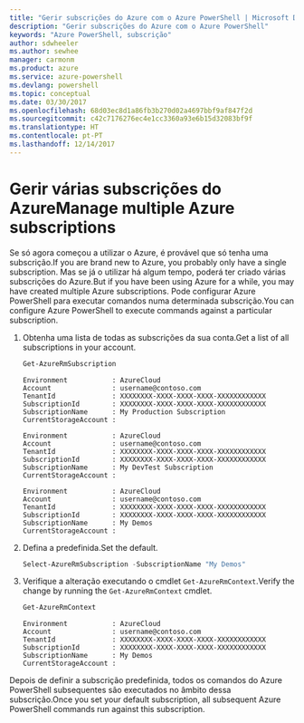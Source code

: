 ```yaml
---
title: "Gerir subscrições do Azure com o Azure PowerShell | Microsoft Docs"
description: "Gerir subscrições do Azure com o Azure PowerShell"
keywords: "Azure PowerShell, subscrição"
author: sdwheeler
ms.author: sewhee
manager: carmonm
ms.product: azure
ms.service: azure-powershell
ms.devlang: powershell
ms.topic: conceptual
ms.date: 03/30/2017
ms.openlocfilehash: 68d03ec8d1a86fb3b270d02a4697bbf9af847f2d
ms.sourcegitcommit: c42c7176276ec4e1cc3360a93e6b15d32083bf9f
ms.translationtype: HT
ms.contentlocale: pt-PT
ms.lasthandoff: 12/14/2017
---
```

# <a name="manage-multiple-azure-subscriptions"></a><span data-ttu-id="c786e-104">Gerir várias subscrições do Azure</span><span class="sxs-lookup"><span data-stu-id="c786e-104">Manage multiple Azure subscriptions</span></span>

<span data-ttu-id="c786e-105">Se só agora começou a utilizar o Azure, é provável que só tenha uma subscrição.</span><span class="sxs-lookup"><span data-stu-id="c786e-105">If you are brand new to Azure, you probably only have a single subscription.</span></span> <span data-ttu-id="c786e-106">Mas se já o utilizar há algum tempo, poderá ter criado várias subscrições do Azure.</span><span class="sxs-lookup"><span data-stu-id="c786e-106">But if you have been using Azure for a while, you may have created multiple Azure subscriptions.</span></span> <span data-ttu-id="c786e-107">Pode configurar Azure PowerShell para executar comandos numa determinada subscrição.</span><span class="sxs-lookup"><span data-stu-id="c786e-107">You can configure Azure PowerShell to execute commands against a particular subscription.</span></span>

1. <span data-ttu-id="c786e-108">Obtenha uma lista de todas as subscrições da sua conta.</span><span class="sxs-lookup"><span data-stu-id="c786e-108">Get a list of all subscriptions in your account.</span></span>

    ```powershell
    Get-AzureRmSubscription
    ```

    ```
    Environment           : AzureCloud
    Account               : username@contoso.com
    TenantId              : XXXXXXXX-XXXX-XXXX-XXXX-XXXXXXXXXXXX
    SubscriptionId        : XXXXXXXX-XXXX-XXXX-XXXX-XXXXXXXXXXXX
    SubscriptionName      : My Production Subscription
    CurrentStorageAccount :

    Environment           : AzureCloud
    Account               : username@contoso.com
    TenantId              : XXXXXXXX-XXXX-XXXX-XXXX-XXXXXXXXXXXX
    SubscriptionId        : XXXXXXXX-XXXX-XXXX-XXXX-XXXXXXXXXXXX
    SubscriptionName      : My DevTest Subscription
    CurrentStorageAccount :

    Environment           : AzureCloud
    Account               : username@contoso.com
    TenantId              : XXXXXXXX-XXXX-XXXX-XXXX-XXXXXXXXXXXX
    SubscriptionId        : XXXXXXXX-XXXX-XXXX-XXXX-XXXXXXXXXXXX
    SubscriptionName      : My Demos
    CurrentStorageAccount :
    ```

2. <span data-ttu-id="c786e-109">Defina a predefinida.</span><span class="sxs-lookup"><span data-stu-id="c786e-109">Set the default.</span></span>

    ```powershell
    Select-AzureRmSubscription -SubscriptionName "My Demos"
    ```

3. <span data-ttu-id="c786e-110">Verifique a alteração executando o cmdlet `Get-AzureRmContext`.</span><span class="sxs-lookup"><span data-stu-id="c786e-110">Verify the change by running the `Get-AzureRmContext` cmdlet.</span></span>

    ```powershell
    Get-AzureRmContext
    ```

    ```
    Environment           : AzureCloud
    Account               : username@contoso.com
    TenantId              : XXXXXXXX-XXXX-XXXX-XXXX-XXXXXXXXXXXX
    SubscriptionId        : XXXXXXXX-XXXX-XXXX-XXXX-XXXXXXXXXXXX
    SubscriptionName      : My Demos
    CurrentStorageAccount :
    ```

<span data-ttu-id="c786e-111">Depois de definir a subscrição predefinida, todos os comandos do Azure PowerShell subsequentes são executados no âmbito dessa subscrição.</span><span class="sxs-lookup"><span data-stu-id="c786e-111">Once you set your default subscription, all subsequent Azure PowerShell commands run against this subscription.</span></span>
